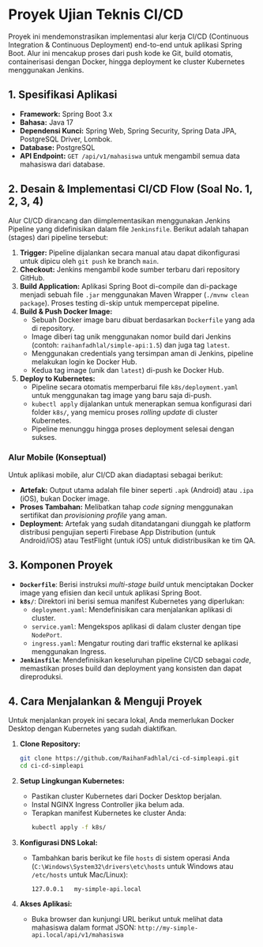 # Proyek Ujian Teknis CI/CD

Proyek ini mendemonstrasikan implementasi alur kerja CI/CD (Continuous Integration & Continuous Deployment) end-to-end untuk aplikasi Spring Boot. Alur ini mencakup proses dari push kode ke Git, build otomatis, containerisasi dengan Docker, hingga deployment ke cluster Kubernetes menggunakan Jenkins.

## 1. Spesifikasi Aplikasi

- **Framework:** Spring Boot 3.x
- **Bahasa:** Java 17
- **Dependensi Kunci:** Spring Web, Spring Security, Spring Data JPA, PostgreSQL Driver, Lombok.
- **Database:** PostgreSQL
- **API Endpoint:** `GET /api/v1/mahasiswa` untuk mengambil semua data mahasiswa dari database.

## 2. Desain & Implementasi CI/CD Flow (Soal No. 1, 2, 3, 4)

Alur CI/CD dirancang dan diimplementasikan menggunakan Jenkins Pipeline yang didefinisikan dalam file `Jenkinsfile`. Berikut adalah tahapan (stages) dari pipeline tersebut:

1.  **Trigger:** Pipeline dijalankan secara manual atau dapat dikonfigurasi untuk dipicu oleh `git push` ke branch `main`.
2.  **Checkout:** Jenkins mengambil kode sumber terbaru dari repository GitHub.
3.  **Build Application:** Aplikasi Spring Boot di-compile dan di-package menjadi sebuah file `.jar` menggunakan Maven Wrapper (`./mvnw clean package`). Proses testing di-skip untuk mempercepat pipeline.
4.  **Build & Push Docker Image:**
    - Sebuah Docker image baru dibuat berdasarkan `Dockerfile` yang ada di repository.
    - Image diberi tag unik menggunakan nomor build dari Jenkins (contoh: `raihanfadhlal/simple-api:1.5`) dan juga tag `latest`.
    - Menggunakan credentials yang tersimpan aman di Jenkins, pipeline melakukan login ke Docker Hub.
    - Kedua tag image (unik dan `latest`) di-push ke Docker Hub.
5.  **Deploy to Kubernetes:**
    - Pipeline secara otomatis memperbarui file `k8s/deployment.yaml` untuk menggunakan tag image yang baru saja di-push.
    - `kubectl apply` dijalankan untuk menerapkan semua konfigurasi dari folder `k8s/`, yang memicu proses *rolling update* di cluster Kubernetes.
    - Pipeline menunggu hingga proses deployment selesai dengan sukses.

### Alur Mobile (Konseptual)

Untuk aplikasi mobile, alur CI/CD akan diadaptasi sebagai berikut:
- **Artefak:** Output utama adalah file biner seperti `.apk` (Android) atau `.ipa` (iOS), bukan Docker image.
- **Proses Tambahan:** Melibatkan tahap *code signing* menggunakan sertifikat dan *provisioning profile* yang aman.
- **Deployment:** Artefak yang sudah ditandatangani diunggah ke platform distribusi pengujian seperti Firebase App Distribution (untuk Android/iOS) atau TestFlight (untuk iOS) untuk didistribusikan ke tim QA.

## 3. Komponen Proyek

- **`Dockerfile`**: Berisi instruksi *multi-stage build* untuk menciptakan Docker image yang efisien dan kecil untuk aplikasi Spring Boot.
- **`k8s/`**: Direktori ini berisi semua manifest Kubernetes yang diperlukan:
    - `deployment.yaml`: Mendefinisikan cara menjalankan aplikasi di cluster.
    - `service.yaml`: Mengekspos aplikasi di dalam cluster dengan tipe `NodePort`.
    - `ingress.yaml`: Mengatur routing dari traffic eksternal ke aplikasi menggunakan Ingress.
- **`Jenkinsfile`**: Mendefinisikan keseluruhan pipeline CI/CD sebagai *code*, memastikan proses build dan deployment yang konsisten dan dapat direproduksi.

## 4. Cara Menjalankan & Menguji Proyek

Untuk menjalankan proyek ini secara lokal, Anda memerlukan Docker Desktop dengan Kubernetes yang sudah diaktifkan.

1.  **Clone Repository:**
    ```bash
    git clone https://github.com/RaihanFadhlal/ci-cd-simpleapi.git
    cd ci-cd-simpleapi
    ```

2.  **Setup Lingkungan Kubernetes:**
    - Pastikan cluster Kubernetes dari Docker Desktop berjalan.
    - Instal NGINX Ingress Controller jika belum ada.
    - Terapkan manifest Kubernetes ke cluster Anda:
      ```bash
      kubectl apply -f k8s/
      ```

3.  **Konfigurasi DNS Lokal:**
    - Tambahkan baris berikut ke file `hosts` di sistem operasi Anda (`C:\Windows\System32\drivers\etc\hosts` untuk Windows atau `/etc/hosts` untuk Mac/Linux):
      ```
      127.0.0.1   my-simple-api.local
      ```

4.  **Akses Aplikasi:**
    - Buka browser dan kunjungi URL berikut untuk melihat data mahasiswa dalam format JSON:
      `http://my-simple-api.local/api/v1/mahasiswa`